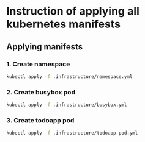 # Instruction of applying all kubernetes manifests

## Applying manifests

### 1. Create namespace

```bash
kubectl apply -f .infrastructure/namespace.yml
```

### 2. Create busybox pod

```bash
kubectl apply -f .infrastructure/busybox.yml
```

### 3. Create todoapp pod

```bash
kubectl apply -f .infrastructure/todoapp-pod.yml
```
